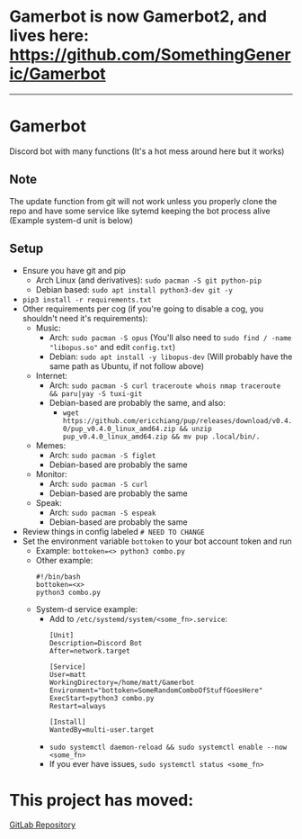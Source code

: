 # Gamerbot is now Gamerbot2, and lives here: https://github.com/SomethingGeneric/Gamerbot












--------------------------------------------------
# Gamerbot
Discord bot with many functions
(It's a hot mess around here but it works)

## Note
The update function from git will not work unless you properly clone the repo and have some service like sytemd keeping the bot process alive (Example system-d unit is below)

## Setup
* Ensure you have git and pip
    * Arch Linux (and derivatives): `sudo pacman -S git python-pip`
    * Debian based: `sudo apt install python3-dev git -y`
* `pip3 install -r requirements.txt`
* Other requirements per cog (if you're going to disable a cog, you shouldn't need it's requirements):
    * Music:
        * Arch: `sudo pacman -S opus` (You'll also need to `sudo find / -name "libopus.so"` and edit `config.txt`)
        * Debian: `sudo apt install -y libopus-dev` (Will probably have the same path as Ubuntu, if not follow above)
    * Internet:
        * Arch: `sudo pacman -S curl traceroute whois nmap traceroute && paru|yay -S tuxi-git` 
        * Debian-based are probably the same, and also:
            * `wget https://github.com/ericchiang/pup/releases/download/v0.4.0/pup_v0.4.0_linux_amd64.zip && unzip pup_v0.4.0_linux_amd64.zip && mv pup .local/bin/.`
    * Memes:
        * Arch: `sudo pacman -S figlet`
        * Debian-based are probably the same
    * Monitor:
        * Arch: `sudo pacman -S curl`
        * Debian-based are probably the same
    * Speak:
        * Arch: `sudo pacman -S espeak`
        * Debian-based are probably the same
* Review things in config labeled `# NEED TO CHANGE`
* Set the environment variable `bottoken` to your bot account token and run
    * Example: `bottoken=<> python3 combo.py`
    * Other example:
        ```
        #!/bin/bash
        bottoken=<x>
        python3 combo.py
        ```
    * System-d service example:
        * Add to `/etc/systemd/system/<some_fn>.service`:
            ```
            [Unit]
            Description=Discord Bot
            After=network.target

            [Service]
            User=matt
            WorkingDirectory=/home/matt/Gamerbot
            Environment="bottoken=SomeRandomComboOfStuffGoesHere"
            ExecStart=python3 combo.py
            Restart=always

            [Install]
            WantedBy=multi-user.target
            ```
        * `sudo systemctl daemon-reload && sudo systemctl enable --now <some_fn>`
        * If you ever have issues, `sudo systemctl status <some_fn>`
        


# This project has moved:
[GitLab Repository](https://gitlab.mattcompton.dev/matt/Gamerbot-1)